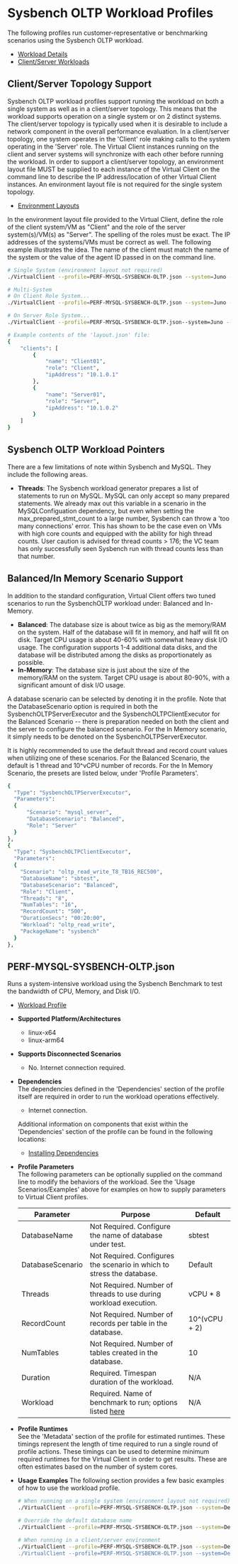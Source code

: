 # Sysbench OLTP Workload Profiles
The following profiles run customer-representative or benchmarking scenarios using the Sysbench OLTP workload.

* [Workload Details](./sysbench-oltp.md)  
* [Client/Server Workloads](../../guides/0020-client-server.md)

## Client/Server Topology Support
Sysbench OLTP workload profiles support running the workload on both a single system as well as in a client/server topology. This means that the workload supports
operation on a single system or on 2 distinct systems. The client/server topology is typically used when it is desirable to include a network component in the
overall performance evaluation. In a client/server topology, one system operates in the 'Client' role making calls to the system operating in the 'Server' role. 
The Virtual Client instances running on the client and server systems will synchronize with each other before running the workload. In order to support a client/server topology,
an environment layout file MUST be supplied to each instance of the Virtual Client on the command line to describe the IP address/location of other Virtual Client instances. An
environment layout file is not required for the single system topology.

* [Environment Layouts](../../guides/0020-client-server.md)

In the environment layout file provided to the Virtual Client, define the role of the client system/VM as "Client" and the role of the server system(s)/VM(s) as "Server".
The spelling of the roles must be exact. The IP addresses of the systems/VMs must be correct as well. The following example illustrates the
idea. The name of the client must match the name of the system or the value of the agent ID passed in on the command line.

``` bash
# Single System (environment layout not required)
./VirtualClient --profile=PERF-MYSQL-SYSBENCH-OLTP.json --system=Juno --timeout=1440

# Multi-System
# On Client Role System...
./VirtualClient --profile=PERF-MYSQL-SYSBENCH-OLTP.json --system=Juno --timeout=1440 --clientId=Client01 --layoutPath=/any/path/to/layout.json

# On Server Role System...
./VirtualClient --profile=PERF-MYSQL-SYSBENCH-OLTP.json--system=Juno --timeout=1440 --clientId=Server01 --layoutPath=/any/path/to/layout.json

# Example contents of the 'layout.json' file:
{
    "clients": [
        {
            "name": "Client01",
            "role": "Client",
            "ipAddress": "10.1.0.1"
        },
        {
            "name": "Server01",
            "role": "Server",
            "ipAddress": "10.1.0.2"
        }
    ]
}
```

## Sysbench OLTP Workload Pointers
There are a few limitations of note within Sysbench and MySQL. They include the following areas.

* **Threads**: The Sysbench workload generator prepares a list of statements to run on MySQL. MySQL can only accept so many prepared statements. We already max out this variable in a scenario in the MySQLConfiguation dependency, but even when setting the max_prepared_stmt_count to a large number, Sysbench can throw a 'too many connections' error. This has shown to be the case even on VMs with high core counts and equipped with the ability for high thread counts. User caution is advised for thread counts > 176; the VC team has only successfully seen Sysbench run with thread counts less than that number.

## Balanced/In Memory Scenario Support
In addition to the standard configuration, Virtual Client offers two tuned scenarios to run the SysbenchOLTP workload under: Balanced and In-Memory.

* **Balanced**: The database size is about twice as big as the memory/RAM on the system. Half of the database will fit in memory, and half will fit on disk.
  Target CPU usage is about 40-60% with somewhat heavy disk I/O usage. The configuration supports 1-4 additional data disks, and the database will be
  distributed among the disks as proportionately as possible.
* **In-Memory**: The database size is just about the size of the memory/RAM on the system. Target CPU usage is about 80-90%, with a significant amount of disk
  I/O usage.

A database scenario can be selected by denoting it in the profile. Note that the DatabaseScenario option is required in both the SysbenchOLTPServerExecutor and the SysbenchOLTPClientExecutor for the Balanced Scenario -- there is preparation needed on both the client and the server to configure the balanced scenario. For the In Memory scenario, it simply needs to be denoted on the SysbenchOLTPServerExecutor.

It is highly recommended to use the default thread and record count values when utilizing one of these scenarios. For the Balanced Scenario, the default is 1 thread and 10^vCPU number of records. For the In Memory Scenario, the presets are listed below, under 'Profile Parameters'.

``` bash
{
  "Type": "SysbenchOLTPServerExecutor",
  "Parameters": 
  {
      "Scenario": "mysql_server",
      "DatabaseScenario": "Balanced",
      "Role": "Server"
  }
},
{
  "Type": "SysbenchOLTPClientExecutor",
  "Parameters": 
  {
    "Scenario": "oltp_read_write_T8_TB16_REC500",
    "DatabaseName": "sbtest",
    "DatabaseScenario": "Balanced",
    "Role": "Client",
    "Threads": "8",
    "NumTables": "16",
    "RecordCount": "500",
    "DurationSecs": "00:20:00",
    "Workload": "oltp_read_write",
    "PackageName": "sysbench"
  }
},
```

## PERF-MYSQL-SYSBENCH-OLTP.json
Runs a system-intensive workload using the Sysbench Benchmark to test the bandwidth of CPU, Memory, and Disk I/O.

* [Workload Profile](https://github.com/microsoft/VirtualClient/blob/main/src/VirtualClient/VirtualClient.Main/profiles/PERF-MYSQL-SYSBENCH-OLTP.json) 

* **Supported Platform/Architectures**
  * linux-x64
  * linux-arm64

* **Supports Disconnected Scenarios**  
  * No. Internet connection required.

* **Dependencies**  
  The dependencies defined in the 'Dependencies' section of the profile itself are required in order to run the workload operations effectively.
  * Internet connection.

  Additional information on components that exist within the 'Dependencies' section of the profile can be found in the following locations:
  * [Installing Dependencies](https://microsoft.github.io/VirtualClient/docs/category/dependencies/)

* **Profile Parameters**  
  The following parameters can be optionally supplied on the command line to modify the behaviors of the workload. See the 'Usage Scenarios/Examples' above for examples on how to supply parameters to Virtual Client profiles.

  | Parameter                 | Purpose                                                                                                                 |Default      |
  |---------------------------|-------------------------------------------------------------------------------------------------------------------------|-------------|
  | DatabaseName              | Not Required. Configure the name of database under test.                                                                |sbtest          |
  | DatabaseScenario              | Not Required. Configures the scenario in which to stress the database.                                      | Default          |
  | Threads              | Not Required. Number of threads to use during workload execution.                | vCPU * 8     |
  | RecordCount              | Not Required. Number of records per table in the database.                                                      | 10^(vCPU + 2)         |
  | NumTables             | Not Required. Number of tables created in the database.                         | 10              |
  | Duration              | Required. Timespan duration of the workload.                                                               | N/A          |
  | Workload              | Required. Name of benchmark to run; options listed [here](./sysbench-oltp.md)                                          | N/A          |

* **Profile Runtimes**  
  See the 'Metadata' section of the profile for estimated runtimes. These timings represent the length of time required to run a single round of profile 
  actions. These timings can be used to determine minimum required runtimes for the Virtual Client in order to get results. These are often estimates based on the
  number of system cores. 

* **Usage Examples**
  The following section provides a few basic examples of how to use the workload profile.

  ``` bash
  # When running on a single system (environment layout not required)
  ./VirtualClient --profile=PERF-MYSQL-SYSBENCH-OLTP.json --system=Demo --timeout=1440" --packageStore="{BlobConnectionString|SAS Uri}

  # Override the default database name
  ./VirtualClient --profile=PERF-MYSQL-SYSBENCH-OLTP.json --system=Demo --timeout=1440" --parameters="DatabaseName=mytestDB" --packageStore="{BlobConnectionString|SAS Uri}

  # When running in a client/server environment
  ./VirtualClient --profile=PERF-MYSQL-SYSBENCH-OLTP.json --system=Demo --timeout=1440 --clientId=Client01 --layout="/any/path/to/layout.json" --packageStore="{BlobConnectionString|SAS Uri}
  ./VirtualClient --profile=PERF-MYSQL-SYSBENCH-OLTP.json --system=Demo --timeout=1440 --clientId=Server01  --layout="/any/path/to/layout.json" --packageStore="{BlobConnectionString|SAS Uri}
  ```